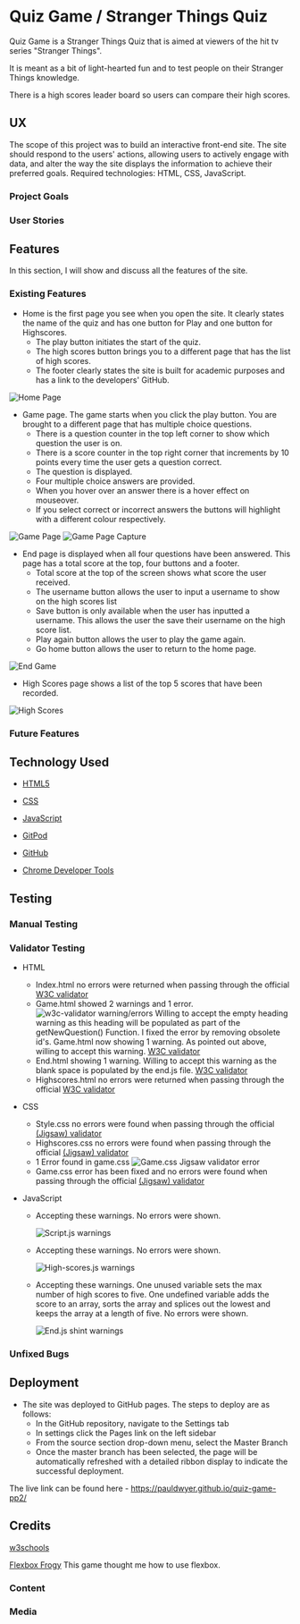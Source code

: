# Quiz Game / Stranger Things Quiz

Quiz Game is a Stranger Things Quiz that is aimed at viewers of the hit tv series "Stranger Things". 

It is meant as a bit of light-hearted fun and to test people on their Stranger Things knowledge.

There is a high scores leader board so users can compare their high scores.


## UX 

The scope of this project was to build an interactive front-end site. The site should respond to the users' actions, allowing users to actively engage with data, and alter the way the site displays the information to achieve their preferred goals.
Required technologies: HTML, CSS, JavaScript.

### Project Goals


### User Stories

## Features 

In this section, I will show and discuss all the features of the site.

### Existing Features

- Home is the first page you see when you open the site. It clearly states the name of the quiz and has one button for Play and one button for Highscores.
    - The play button initiates the start of the quiz.
    - The high scores button brings you to a different page that has the list of high scores.
    - The footer clearly states the site is built for academic purposes and has a link to the developers' GitHub.

![Home Page](assets/images/home-page-features.png)

- Game page. The game starts when you click the play button. You are brought to a different page that has multiple choice questions.
  - There is a question counter in the top left corner to show which question the user is on.
  - There is a score counter in the top right corner that increments by 10 points every time the user gets a question correct.
  - The question is displayed.
  - Four multiple choice answers are provided.
  - When you hover over an answer there is a hover effect on mouseover.
  - If you select correct or incorrect answers the buttons will highlight with a different colour respectively.


![Game Page](assets/images/game-page-features.png)
![Game Page Capture](assets/images/game-page-capture.gif)

- End page is displayed when all four questions have been answered. This page has a total score at the top, four buttons and a footer.
  - Total score at the top of the screen shows what score the user received.
  - The username button allows the user to input a username to show on the high scores list
  - Save button is only available when the user has inputted a username. This allows the user the save their username on the high score list.
  - Play again button allows the user to play the game again.
  - Go home button allows the user to return to the home page.

![End Game](assets/images/end-page-features.png)

- High Scores page shows a list of the top 5 scores that have been recorded.

![High Scores](assets/images/high-score-page.png)


### Future Features




## Technology Used

  - [HTML5](https://www.w3schools.com/html/)


  - [CSS](https://www.w3schools.com/css/css_intro.asp)

  
  - [JavaScript](https://www.w3schools.com/js/)


  - [GitPod](https://gitpod.io/)


  - [GitHub](https://github.com/)


  - [Chrome Developer Tools](https://developer.chrome.com/docs/devtools/)


## Testing 


### Manual Testing




### Validator Testing 
- HTML
  - Index.html no errors were returned when passing through the official [W3C validator](https://validator.w3.org/nu/?doc=https%3A%2F%2Fpauldwyer.github.io%2Fquiz-game-pp2%2F)
  - Game.html showed 2 warnings and 1 error.![w3c-validator warning/errors](assets/images/w3c-validator-error-game.html.png)
   Willing to accept the empty heading warning as this heading will be populated as part of the getNewQuestion() Function. I fixed the error by removing obsolete id's.
   Game.html now showing 1 warning. As pointed out above, willing to accept this warning. [W3C validator](https://validator.w3.org/nu/?doc=https%3A%2F%2Fpauldwyer.github.io%2Fquiz-game-pp2%2Fgame.html)
  - End.html showing 1 warning. Willing to accept this warning as the blank space is populated by the end.js file. [W3C validator](https://validator.w3.org/nu/?doc=https%3A%2F%2Fpauldwyer.github.io%2Fquiz-game-pp2%2Fend.html)
  - Highscores.html no errors were returned when passing through the official [W3C validator](https://validator.w3.org/nu/?doc=https%3A%2F%2Fpauldwyer.github.io%2Fquiz-game-pp2%2Fhighscores.html)

- CSS
  - Style.css no errors were found when passing through the official [(Jigsaw) validator](https://jigsaw.w3.org/css-validator/validator?uri=https%3A%2F%2Fpauldwyer.github.io%2Fquiz-game-3.0%2Findex.html&profile=css3svg&usermedium=all&warning=1&vextwarning=&lang=en)
  - Highscores.css no errors were found when passing through the official [(Jigsaw) validator](https://jigsaw.w3.org/css-validator/validator?uri=https%3A%2F%2Fpauldwyer.github.io%2Fquiz-game-3.0%2Fhighscores.html&profile=css3svg&usermedium=all&warning=1&vextwarning=&lang=en)
  - 1 Error found in game.css
  ![Game.css Jigsaw validator error](assets/images/game.css-validator-error.png)
  - Game.css error has been fixed and no errors were found when passing through the official [(Jigsaw) validator]()

- JavaScript
  - Accepting these warnings. No errors were shown.

    ![Script.js warnings](assets/images/script.js-warnings.png)

  - Accepting these warnings. No errors were shown.

    ![High-scores.js warnings](assets/images/high-scores.js-jshint.png)

  - Accepting these warnings. One unused variable sets the max number of high scores to five. One undefined variable adds the score to an array, sorts the array and splices out the lowest and keeps the array at a length of five. No errors were shown.

    ![End.js shint warnings](assets/images/end.js-jshint-warnings.png)


### Unfixed Bugs

## Deployment

- The site was deployed to GitHub pages. The steps to deploy are as follows: 
  - In the GitHub repository, navigate to the Settings tab 
  - In settings click the Pages link on the left sidebar
  - From the source section drop-down menu, select the Master Branch
  - Once the master branch has been selected, the page will be automatically refreshed with a detailed ribbon display to indicate the successful deployment. 

The live link can be found here - https://pauldwyer.github.io/quiz-game-pp2/

## Credits 

[w3schools](https://www.w3schools.com/html/default.asp)

[Flexbox Frogy](https://flexboxfroggy.com/) This game thought me how to use flexbox.

### Content 


### Media
